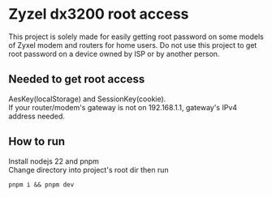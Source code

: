 # Zyzel dx3200 root access

This project is solely made for easily getting root password on some models of Zyxel modem and routers for home users.
Do not use this project to get root password on a device owned by ISP or by another person.

## Needed to get root access

AesKey(localStorage) and SessionKey(cookie).\
If your router/modem's gateway is not on 192.168.1.1, gateway's IPv4 address needed.

## How to run

Install nodejs 22 and pnpm\
Change directory into project's root dir then run

```console
pnpm i && pnpm dev
```
